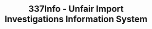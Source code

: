 ---
layout: default
bigquery: https://console.cloud.google.com/bigquery?p=patents-public-data&d=usitc_investigations&page=dataset&project=sheets-management-319211
citation: US International Trade Commission 337Info Unfair Import Investigations Information
  System
contributors: US International Trade Comission
cost: None
description: US International Trade Commission 337Info Unfair Import Investigations
  Information System contains data on investigations done under Section 337. Section
  337 declares the infringement of certain statutory intellectual property rights
  and other forms of unfair competition in import trade to be unlawful practices.
  Most Section 337 investigations involve allegations of patent or registered trademark
  infringement.
documentation: FAQ and tutorial available on the site
last_edit: Mon, 04 Apr 2022 19:10:40 GMT
location: https://pubapps2.usitc.gov/337external/
maintained_by: US International Trade Comission
schema_fields: '[''aljAssigned'', ''actualStartDateEvidHear'', ''issueDateOtherNonFinal'',
  ''investigationType'', ''actualEndDateEvidHear'', ''copyrightNumbers'', ''startDateMarkmanHearing'',
  ''markmanHearing'', ''patentNumbers'', ''ouiiAttorney'', ''respondent'', ''scheduledStartDateEvidHear'',
  ''investigationTermDate'', ''trademarkNumbers'', ''publication_number'', ''reportingRequirements'',
  ''teoProceedingInvolved'', ''finalDetViolation'', ''dateCreated'', ''dateOfPublicationFrNotice'',
  ''title'', ''cafcAppeals'', ''finalIdOnViolationDue'', ''htsNumbers'', ''complainant'',
  ''internalRemand'', ''gcAttorney'', ''finalIdOnViolationIssue'', ''endDateMarkmanHearing'',
  ''teoIdDueDate'', ''invUnfairAct'', ''patentNumber'', ''ouiiParticipation'', ''currentStatus'',
  ''scheduledEndDateEvidHear'', ''targetDate'', ''finalDetNoViolation'', ''investigationNo'',
  ''teoReliefGranted'', ''dateComplaintFiled'', ''teoIdIssueDate'', ''lastUpdated'',
  ''docketNo'', ''currentActiveALJ'', ''id'']'
shortname: unfair_import_investigations
tags:
- import
- legal
- trade
timeframe: 2008-2021 (prior to 2008 downloadable as a JSON file)
title: 337Info - Unfair Import Investigations Information System
uuid: 2721f5ec-e599-4890-9265-9706719fc71e
---